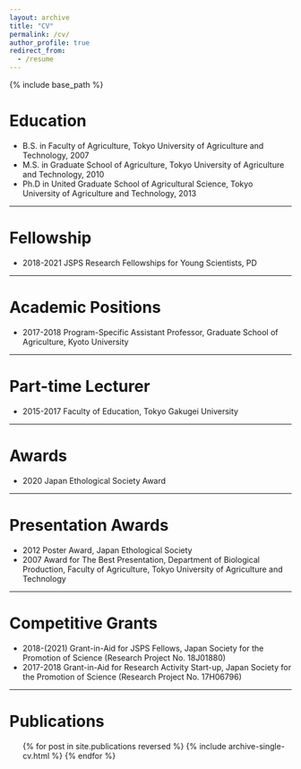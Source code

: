 ```yaml
---
layout: archive
title: "CV"
permalink: /cv/
author_profile: true
redirect_from:
  - /resume
---
```


{% include base_path %}

# Education

* B.S. in Faculty of Agriculture, Tokyo University of Agriculture and Technology, 2007  
* M.S. in Graduate School of Agriculture, Tokyo University of Agriculture and Technology, 2010  
* Ph.D in United Graduate School of Agricultural Science, Tokyo University of Agriculture and Technology, 2013

---

# Fellowship

* 2018-2021     JSPS Research Fellowships for Young Scientists, PD  

---

# Academic Positions

* 2017-2018  Program-Specific Assistant Professor, Graduate School of Agriculture, Kyoto University  

---

# Part-time Lecturer

* 2015-2017     Faculty of Education, Tokyo Gakugei University  

---

# Awards

* 2020     Japan Ethological Society Award  

---

# Presentation Awards

* 2012     Poster Award, Japan Ethological Society  
* 2007     Award for The Best Presentation, Department of Biological Production, Faculty of Agriculture, Tokyo University of Agriculture and Technology  

---

# Competitive Grants

* 2018-(2021) Grant-in-Aid for JSPS Fellows, Japan Society for the Promotion of Science (Research Project No. 18J01880)  
* 2017-2018 Grant-in-Aid for Research Activity Start-up, Japan Society for the Promotion of Science (Research Project No. 17H06796)

---

# Publications

<ul>{% for post in site.publications reversed %}
    {% include archive-single-cv.html %}
  {% endfor %}</ul>

